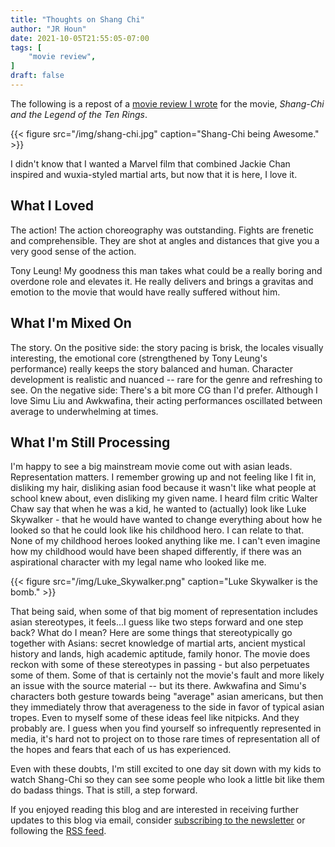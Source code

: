```yaml
---
title: "Thoughts on Shang Chi"
author: "JR Houn"
date: 2021-10-05T21:55:05-07:00
tags: [
    "movie review",
]
draft: false
---
```


The following is a repost of a [movie review I wrote](https://letterboxd.com/whoisdallas/film/shang-chi-and-the-legend-of-the-ten-rings/) for the movie, *Shang-Chi and the Legend of the Ten Rings*.

{{< figure src="/img/shang-chi.jpg" caption="Shang-Chi being Awesome." >}}

I didn't know that I wanted a Marvel film that combined Jackie Chan inspired and wuxia-styled martial arts, but now that it is here, I love it.

## What I Loved

The action! The action choreography was outstanding. Fights are frenetic and comprehensible. They are shot at angles and distances that give you a very good sense of the action.

Tony Leung! My goodness this man takes what could be a really boring and overdone role and elevates it. He really delivers and brings a gravitas and emotion to the movie that would have really suffered without him.

## What I'm Mixed On

The story. On the positive side: the story pacing is brisk, the locales visually interesting, the emotional core (strengthened by Tony Leung's performance) really keeps the story balanced and human. Character development is realistic and nuanced -- rare for the genre and refreshing to see. On the negative side: There's a bit more CG than I'd prefer. Although I love Simu Liu and Awkwafina, their acting performances oscillated between average to underwhelming at times.

## What I'm Still Processing

I'm happy to see a big mainstream movie come out with asian leads. Representation matters. I remember growing up and not feeling like I fit in, disliking my hair, disliking asian food because it wasn't like what people at school knew about, even disliking my given name. I heard film critic Walter Chaw say that when he was a kid, he wanted to (actually) look like Luke Skywalker - that he would have wanted to change everything about how he looked so that he could look like his childhood hero. I can relate to that. None of my childhood heroes looked anything like me. I can't even imagine how my childhood would have been shaped differently, if there was an aspirational character with my legal name who looked like me.

{{< figure src="/img/Luke_Skywalker.png" caption="Luke Skywalker is the bomb." >}}

That being said, when some of that big moment of representation includes asian stereotypes, it feels...I guess like two steps forward and one step back? What do I mean? Here are some things that stereotypically go together with Asians: secret knowledge of martial arts, ancient mystical history and lands, high academic aptitude, family honor. The movie does reckon with some of these stereotypes in passing - but also perpetuates some of them. Some of that is certainly not the movie's fault and more likely an issue with the source material -- but its there. Awkwafina and Simu's characters both gesture towards being "average" asian americans, but then they immediately throw that averageness to the side in favor of typical asian tropes.  Even to myself some of these ideas feel like nitpicks. And they probably are. I guess when you find yourself so infrequently represented in media, it's hard not to project on to those rare times of representation all of the hopes and fears that each of us has experienced.

Even with these doubts, I'm still excited to one day sit down with my kids to watch Shang-Chi so they can see some people who look a little bit like them do badass things. That is still, a step forward.

If you enjoyed reading this blog and are interested in receiving further updates to this blog via email, consider [subscribing to the newsletter](https://www.tinyletter.com/jrhoun) or following the [RSS feed](/index.xml).

